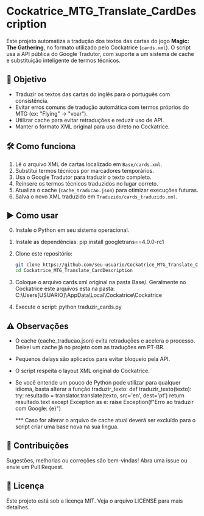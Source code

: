 # Cockatrice_MTG_Translate_CardDescription

Este projeto automatiza a tradução dos textos das cartas do jogo **Magic: The Gathering**, no formato utilizado pelo Cockatrice (`cards.xml`). O script usa a API pública do Google Tradutor, com suporte a um sistema de cache e substituição inteligente de termos técnicos.

## 🧠 Objetivo

- Traduzir os textos das cartas do inglês para o português com consistência.
- Evitar erros comuns de tradução automática com termos próprios do MTG (ex: "Flying" → "voar").
- Utilizar cache para evitar retraduções e reduzir uso de API.
- Manter o formato XML original para uso direto no Cockatrice.

## 🛠️ Como funciona

1. Lê o arquivo XML de cartas localizado em `Base/cards.xml`.
2. Substitui termos técnicos por marcadores temporários.
3. Usa o Google Tradutor para traduzir o texto completo.
4. Reinsere os termos técnicos traduzidos no lugar correto.
5. Atualiza o cache (`cache_traducao.json`) para otimizar execuções futuras.
6. Salva o novo XML traduzido em `Traduzido/cards_traduzido.xml`.

## ▶️ Como usar
0. Instale o Python em seu sistema operacional.

1. Instale as dependências:
   pip install googletrans==4.0.0-rc1

2. Clone este repositório:
   ```bash
   git clone https://github.com/seu-usuario/Cockatrice_MTG_Translate_CardDescription.git
   cd Cockatrice_MTG_Translate_CardDescription

3. Coloque o arquivo cards.xml original na pasta Base/.
   Geralmente no Cockatrice este arquivos esta na pasta: C:\Users\[USUARIO]\AppData\Local\Cockatrice\Cockatrice

4. Execute o script:
python traduzir_cards.py

## ⚠️ Observações
* O cache (cache_traducao.json) evita retraduções e acelera o processo. Deixei um cache já no projeto com as traduções em PT-BR.

* Pequenos delays são aplicados para evitar bloqueio pela API.

* O script respeita o layout XML original do Cockatrice.

* Se você entende um pouco de Python pode utilizar para qualquer idioma, basta alterar a função traduzir_texto:
   def traduzir_texto(texto):
    try:
        resultado = translator.translate(texto, src='en', dest='pt')
        return resultado.text
    except Exception as e:
        raise Exception(f"Erro ao traduzir com Google: {e}")

  *** Caso for alterar o arquivo de cache atual deverá ser excluído para o script criar uma base nova na sua lingua.

## 🧠 Contribuições
Sugestões, melhorias ou correções são bem-vindas! Abra uma issue ou envie um Pull Request.

## 📄 Licença
Este projeto está sob a licença MIT. Veja o arquivo LICENSE para mais detalhes.


